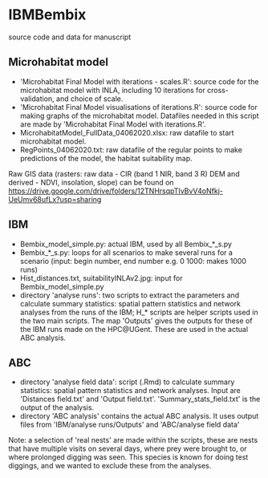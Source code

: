 # IBMBembix
source code and data for manuscript

## Microhabitat model
- 'Microhabitat Final Model with iterations - scales.R': source code for the microhabitat model with INLA, including 10 iterations for cross-validation, and choice of scale.
- 'Microhabitat Final Model visualisations of iterations.R': source code for making graphs of the microhabitat model. Datafiles needed in this script are made by 'Microhabitat Final Model with iterations.R'.
- MicrohabitatModel_FullData_04062020.xlsx: raw datafile to start microhabitat model.
- RegPoints_04062020.txt: raw datafile of the regular points to make predictions of the model, the habitat suitability map.

Raw GIS data (rasters: raw data - CIR (band 1 NIR, band 3 R) DEM and derived - NDVI, insolation, slope) can be found on https://drive.google.com/drive/folders/12TNHrsqpTIvBvV4oNfkj-UeUmv68ufLx?usp=sharing

## IBM
- Bembix_model_simple.py: actual IBM, used by all Bembix_*_s.py
- Bembix_*_s.py: loops for all scenarios to make several runs for a scenario (input: begin number, end number e.g. 0 1000: makes 1000 runs)
- Hist_distances.txt, suitabilityINLAv2.jpg: input for Bembix_model_simple.py
- directory 'analyse runs': two scripts to extract the parameters and calculate summary statistics: spatial pattern statistics and network analyses from the runs of the IBM; H_* scripts are helper scripts used in the two main scripts. The map 'Outputs' gives the outputs for these of the IBM runs made on the HPC@UGent. These are used in the actual ABC analysis.

## ABC
- directory 'analyse field data': script (.Rmd) to calculate summary statistics: spatial pattern statistics and network analyses. Input are 'Distances field.txt' and 'Output field.txt'. 'Summary_stats_field.txt' is the output of the analysis.
- directory 'ABC analysis' contains the actual ABC analysis. It uses output files from 'IBM/analyse runs/Outputs' and 'ABC/analyse field data'



Note: a selection of 'real nests' are made within the scripts, these are nests that have multiple visits on several days, where prey were brought to, or where prolonged digging was seen. This species is known for doing test diggings, and we wanted to exclude these from the analyses.

